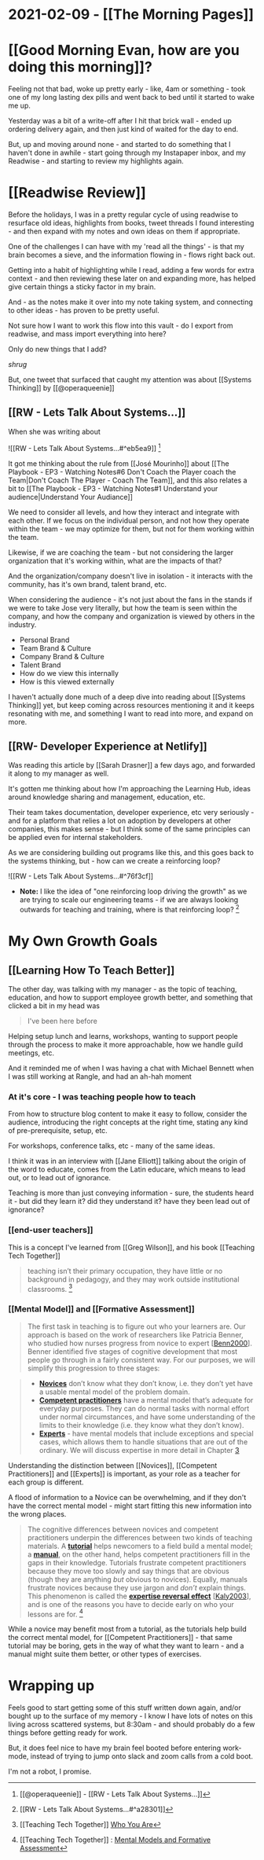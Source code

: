 # 2021-02-09 - [[The Morning Pages]]

# [[Good Morning Evan, how are you doing this morning]]?

Feeling not that bad, woke up pretty early - like, 4am or something - took one of my long lasting dex pills and went back to bed until it started to wake me up.

Yesterday was a bit of a write-off after I hit that brick wall - ended up ordering delivery again, and then just kind of waited for the day to end.

But, up and moving around none - and started to do something that I haven't done in awhile - start going through my Instapaper inbox, and my Readwise - and starting to review my highlights again.

# [[Readwise Review]]

Before the holidays, I was in a pretty regular cycle of using readwise to resurface old ideas, highlights from books, tweet threads I found interesting - and then expand with my notes and own ideas on them if appropriate. 

One of the challenges I can have with my 'read all the things' - is that my brain becomes a sieve, and the information flowing in - flows right back out.

Getting into a habit of highlighting while I read, adding a few words for extra context - and then reviewing these later on and expanding more, has helped give certain things a sticky factor in my brain.

And - as the notes make it over into my note taking system, and connecting to other ideas - has proven to be pretty useful.

Not sure how I want to work this flow into this vault - do I export from readwise, and mass import everything into here?

Only do new things that I add?

*shrug*

But, one tweet that surfaced that caught my attention was about [[Systems Thinking]] by [[@operaqueenie]]

## [[RW - Lets Talk About Systems...]]

When she was writing about

![[RW - Lets Talk About Systems...#^eb5ea9]] [^op1]

[^op1]: [[@operaqueenie]] - [[RW - Lets Talk About Systems...]]

It got me thinking about the rule from [[José Mourinho]] about [[The Playbook - EP3 - Watching Notes#6 Don't Coach the Player coach the Team|Don't Coach The Player - Coach The Team]], and this also relates a bit to [[The Playbook - EP3 - Watching Notes#1 Understand your audience|Understand Your Audiance]]

We need to consider all levels, and how they interact and integrate with each other. If we focus on the individual person, and not how they operate within the team - we may optimize for them, but not for them working within the team.

Likewise, if we are coaching the team - but not considering the larger organization that it's working within, what are the impacts of that?

And the organization/company doesn't live in isolation - it interacts with the community, has it's own brand, talent brand, etc.

When considering the audience - it's not just about the fans in the stands if we were to take Jose very literally, but how the team is seen within the company, and how the company and organization is viewed by others in the industry.

- Personal Brand
- Team Brand & Culture
- Company Brand & Culture
- Talent Brand 
- How do we view this internally
- How is this viewed externally 

I haven't actually done much of a deep dive into reading about  [[Systems Thinking]] yet, but keep coming across resources mentioning it and it keeps resonating with me, and something I want to read into more, and expand on more.


## [[RW- Developer Experience at Netlify]]

Was reading this article by [[Sarah Drasner]] a few days ago, and forwarded it along to my manager as well. 

It's gotten me thinking about how I'm approaching the Learning Hub, ideas around knowledge sharing and management, education, etc. 

Their team takes documentation, developer experience, etc very seriously - and for a platform that relies a lot on adoption by developers at other companies, this makes sense - but I think some of the same principles can be applied even for internal stakeholders.

As we are considering building out programs like this, and this goes back to the systems thinking, but - how can we create a reinforcing loop? 

![[RW - Lets Talk About Systems...#^76f3cf]]

- **Note:** I like the idea of "one reinforcing loop driving the growth"
      as we are trying to scale our engineering teams - if we are always looking outwards for teaching and training, where is that reinforcing loop? [^evnote1]
	  
[^evnote1]: [[RW - Lets Talk About Systems...#^a28301]]

# My Own Growth Goals

## [[Learning How To Teach Better]]

The other day, was talking with my manager - as the topic of teaching, education, and how to support employee growth better, and something that clicked a bit in my head was

> I've been here before

Helping setup lunch and learns, workshops, wanting to support people through the process to make it more approachable, how we handle guild meetings, etc. 

And it reminded me of when I was having a chat with Michael Bennett when I was still working at Rangle, and had an ah-hah moment

### At it's core - I was teaching people how to teach

From how to structure blog content to make it easy to follow, consider the audience, introducing the right concepts at the right time, stating any kind of pre-prerequisite, setup, etc.

For workshops, conference talks, etc - many of the same ideas.

I think it was in an interview with [[Jane Elliott]] talking about the origin of the word to educate, comes from the Latin educare, which means to lead out, or to lead out of ignorance. 

Teaching is more than just conveying information - sure, the students heard it - but did they learn it? did they understand it? have they been lead out of ignorance?

### [[end-user teachers]]

This is a concept I've learned from [[Greg Wilson]], and his book [[Teaching Tech Together]]

>  teaching isn’t their primary occupation, they have little or no background in pedagogy, and they may work outside institutional classrooms. [^ttendt]

[^ttendt]: [[Teaching Tech Together]] [Who You Are](https://teachtogether.tech/en/index.html#s:intro-audience)

### [[Mental Model]] and [[Formative Assessment]]

> The first task in teaching is to figure out who your learners are. Our approach is based on the work of researchers like Patricia Benner, who studied how nurses progress from novice to expert \[[Benn2000](https://teachtogether.tech/en/index.html#ref-Benn2000)\]. Benner identified five stages of cognitive development that most people go through in a fairly consistent way. For our purposes, we will simplify this progression to three stages:

> -  [**Novices**](https://teachtogether.tech/en/index.html#g:novice) don’t know what they don’t know, i.e. they don’t yet have a usable mental model of the problem domain.
> - [**Competent practitioners**](https://teachtogether.tech/en/index.html#g:competent-practitioner) have a mental model that’s adequate for everyday purposes. They can do normal tasks with normal effort under normal circumstances, and have some understanding of the limits to their knowledge (i.e. they know what they don’t know).
> - [**Experts**](https://teachtogether.tech/en/index.html#g:expert) - have mental models that include exceptions and special cases, which allows them to handle situations that are out of the ordinary. We will discuss expertise in more detail in Chapter [3](https://teachtogether.tech/en/index.html#s:memory)

Understanding the distinction between [[Novices]], [[Competent Practitioners]] and [[Experts]] is important, as your role as a teacher for each group is different.

A flood of information to a Novice can be overwhelming, and if they don't have the correct mental model - might start fitting this new information into the wrong places.

> The cognitive differences between novices and competent practitioners underpin the differences between two kinds of teaching materials. 
> A [**tutorial**](https://teachtogether.tech/en/index.html#g:tutorial) helps newcomers to a field build a mental model; a [**manual**](https://teachtogether.tech/en/index.html#g:manual), on the other hand, helps competent practitioners fill in the gaps in their knowledge. 
> Tutorials frustrate competent practitioners because they move too slowly and say things that are obvious (though they are anything _but_ obvious to novices). Equally, manuals frustrate novices because they use jargon and _don’t_ explain things. 
> This phenomenon is called the [**expertise reversal effect**](https://teachtogether.tech/en/index.html#g:expertise-reversal) \[[Kaly2003](https://teachtogether.tech/en/index.html#ref-Kaly2003)\], and is one of the reasons you have to decide early on who your lessons are for. [^ttetmodel]

[^ttetmodel]: [[Teaching Tech Together]] : [Mental Models and Formative Assessment](https://teachtogether.tech/en/index.html#s:models)

While a novice may benefit most from a tutorial, as the tutorials help build the correct mental model, for [[Competent Practitioners]] - that same tutorial may be boring, gets in the way of what they want to learn  - and a manual might suite them better, or other types of exercises.


# Wrapping up

Feels good to start getting some of this stuff written down again, and/or bought up to the surface of my memory - I know I have lots of notes on this living across scattered systems, but 8:30am - and should probably do a few things before getting ready for work.

But, it does feel nice to have my brain feel booted before entering work-mode, instead of trying to jump onto slack and zoom calls from a cold boot. 

I'm not a robot, I promise. 
